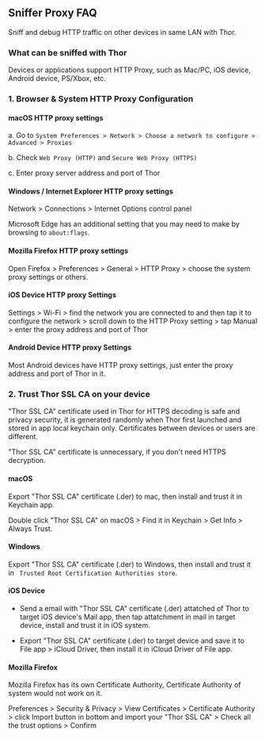## Sniffer Proxy FAQ

Sniff and debug HTTP traffic on other devices in same LAN with Thor.


### What can be sniffed with Thor

Devices or applications support HTTP Proxy, such as Mac/PC, iOS device, Android device, PS/Xbox, etc.


### 1. Browser & System HTTP Proxy Configuration

#### macOS HTTP proxy settings

a. Go to `System Preferences > Network > Choose a network to configure > Advanced > Proxies`

b. Check `Web Proxy (HTTP)` and `Secure Web Proxy (HTTPS)`

c. Enter proxy server address and port of Thor


#### Windows / Internet Explorer HTTP proxy settings

Network > Connections > Internet Options control panel

Microsoft Edge has an additional setting that you may need to make by browsing to `about:flags`.


#### Mozilla Firefox HTTP proxy settings

Open Firefox > Preferences > General > HTTP Proxy > choose the system proxy settings or others.


#### iOS Device HTTP proxy Settings

Settings > Wi-Fi > find the network you are connected to and then tap it to configure the network > scroll down to the HTTP Proxy setting > tap Manual > enter the proxy address and port of Thor

<!-- Remember to disable the HTTP Proxy in your Settings app when you stop Thor sniffer, otherwise you'll get confusing network failures in your applications! -->


#### Android Device HTTP proxy Settings

Most Android devices have HTTP proxy settings, just enter the proxy address and port of Thor in it.

<!-- On the Nexus S HTTP proxy is hidden, you can access the HTTP proxy settings by opening the Voice Dialler app and saying "proxy". 

On some Samsung devices you can access proxy settings by long-pressing on the network name in the WiFi configuration. -->


### 2. Trust Thor SSL CA on your device

"Thor SSL CA" certificate used in Thor for HTTPS decoding is safe and privacy security, it is generated randomly when Thor first launched and stored in app local keychain only.
Certificates between devices or users are different.

"Thor SSL CA" certificate is unnecessary, if you don't need HTTPS decryption.


#### macOS

Export "Thor SSL CA" certificate (.der) to mac, then install and trust it in Keychain app.

Double click "Thor SSL CA" on macOS > Find it in Keychain > Get Info > Always Trust.


#### Windows

Export "Thor SSL CA" certificate (.der) to Windows, then install and trust it in ` Trusted Root Certification Authorities store`.


#### iOS Device

* Send a email with "Thor SSL CA" certificate (.der) attatched of Thor to target iOS device's Mail app, then tap attatchment in mail in target device, install and trust it in iOS system.

* Export "Thor SSL CA" certificate (.der) to target device and save it to File app > iCloud Driver, then install it in iCloud Driver of File app.


<!-- #### Android Device -->


#### Mozilla Firefox

Mozilla Firefox has its own Certificate Authority, Certificate Authority of system would not work on it.

Preferences > Security & Privacy > View Certificates > Certificate Authority > click Import button in bottom and import your "Thor SSL CA" > Check all the trust options > Confirm

